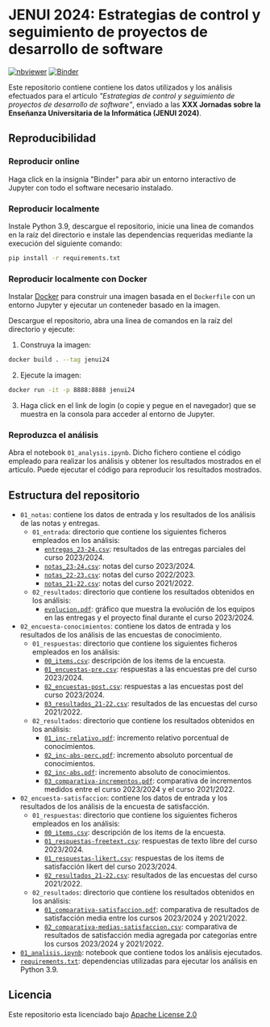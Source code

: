 # JENUI 2024: Estrategias de control y seguimiento de proyectos de desarrollo de software

[![nbviewer](https://raw.githubusercontent.com/jupyter/design/master/logos/Badges/nbviewer_badge.svg)](https://nbviewer.org/github/matey97/jenui2024/)
[![Binder](https://mybinder.org/badge_logo.svg)](https://mybinder.org/v2/gh/matey97/jenui2024/v1.0.0)

Este repositorio contiene contiene los datos utilizados y los análisis efectuados para el artículo _"Estrategias de control y seguimiento de proyectos de desarrollo de software"_, enviado a las **XXX Jornadas sobre la Enseñanza Universitaria de la Informática (JENUI 2024)**.

## Reproducibilidad 

### Reproducir online

Haga click en la insignia "Binder" para abir un entorno interactivo de Jupyter con todo el software necesario instalado.

### Reproducir localmente
Instale Python 3.9, descargue el repositorio, inicie una linea de comandos en la raíz del directorio e instale las dependencias requeridas mediante la execución del siguiente comando:

```bash
pip install -r requirements.txt
```

### Reproducir localmente con Docker
Instalar [Docker](https://www.docker.com) para construir una imagen basada en el `Dockerfile` con un entorno Jupyter y ejecutar un conteneder basado en la imagen.

Descargue el repositorio, abra una linea de comandos en la raíz del directorio y ejecute:

1. Construya la imagen:

```bash
docker build . --tag jenui24
```

2. Ejecute la imagen:

```bash
docker run -it -p 8888:8888 jenui24
```

3. Haga click en el link de login (o copie y pegue en el navegador) que se muestra en la consola para acceder al entorno de Jupyter.

### Reproduzca el análisis
Abra el notebook `01_analysis.ipynb`. Dicho fichero contiene el código empleado para realizar los análisis y obtener los resultados mostrados en el artículo. Puede ejecutar el código para reproducir los resultados mostrados.  


## Estructura del repositorio

- `01_notas`: contiene los datos de entrada y los resultados de los análisis de las notas y entregas.
  - `01_entrada`: directorio que contiene los siguientes ficheros empleados en los análisis:
    - [`entregas_23-24.csv`](./01_notas/01_entrada/entregas_23-24.csv): resultados de las entregas parciales del curso 2023/2024.
    - [`notas_23-24.csv`](./01_notas/01_entrada/notas_23-24.csv): notas del curso 2023/2024.
    - [`notas_22-23.csv`](./01_notas/01_entrada/notas_22-23.csv): notas del curso 2022/2023.
    - [`notas_21-22.csv`](./01_notas/01_entrada/notas_21-22.csv): notas del curso 2021/2022.
  - `02_resultados`: directorio que contiene los resultados obtenidos en los análisis:
    - [`evolucion.pdf`](./01_notas/02_resultados/evolucion.pdf): gráfico que muestra la evolución de los equipos en las entregas y el proyecto final durante el curso 2023/2024.
- `02_encuesta-conocimientos`: contiene los datos de entrada y los resultados de los análisis de las encuestas de conocimiento.
  - `01_respuestas`: directorio que contiene los siguientes ficheros empleados en los análisis:
    - [`00_items.csv`](./02_encuesta-conocimientos/01_respuestas/00_items.csv): descripción de los items de la encuesta.
    - [`01_encuestas-pre.csv`](./02_encuesta-conocimientos/01_respuestas/01_encuestas-pre.csv): respuestas a las encuestas pre del curso 2023/2024.
    - [`02_encuestas-post.csv`](./02_encuesta-conocimientos/01_respuestas/02_encuestas-post.csv): respuestas a las encuestas post del curso 2023/2024.
    - [`03_resultados_21-22.csv`](./02_encuesta-conocimientos/01_respuestas/03_resultados_21-22.csv): resultados de las encuestas del curso 2021/2022.
  - `02_resultados`: directorio que contiene los resultados obtenidos en los análisis:
    - [`01_inc-relativo.pdf`](./02_encuesta-conocimientos/02_resultados/01_inc-relativo.pdf): incremento relativo porcentual de conocimientos.
    - [`02_inc-abs-perc.pdf`](./02_encuesta-conocimientos/02_resultados/02_inc-abs-perc.pdf): incremento absoluto porcentual de conocimientos.
    - [`02_inc-abs.pdf`](./02_encuesta-conocimientos/02_resultados/02_inc-abs.pdf): incremento absoluto de conocimientos.
    - [`03_comparativa-incrementos.pdf`](./02_encuesta-conocimientos/02_resultados/03_comparativa-incrementos.pdf): comparativa de incrementos medidos entre el curso 2023/2024 y el curso 2021/2022.
- `02_encuesta-satisfaccion`: contiene los datos de entrada y los resultados de los análisis de la encuesta de satisfacción.
  - `01_respuestas`: directorio que contiene los siguientes ficheros empleados en los análisis:
    - [`00_items.csv`](./03_encuesta-satisfaccion/01_respuestas/00_items.csv): descripción de los items de la encuesta.
    - [`01_respuestas-freetext.csv`](./03_encuesta-satisfaccion/01_respuestas/01_respuestas-freetext.csv): respuestas de texto libre del curso 2023/2024.
    - [`01_respuestas-likert.csv`](./03_encuesta-satisfaccion/01_respuestas/01_respuestas-likert.csv): respuestas de los items de satisfacción likert del curso 2023/2024.
    - [`02_resultados_21-22.csv`](./03_encuesta-satisfaccion/01_respuestas/02_resultados_21-22.csv): resultados de las encuestas del curso 2021/2022.
  - `02_resultados`: directorio que contiene los resultados obtenidos en los análisis:
    - [`01_comparativa-satisfaccion.pdf`](./03_encuesta-satisfaccion/02_resultados/01_comparativa-satisfaccion.pdf): comparativa de resultados de satisfacción media entre los cursos 2023/2024 y 2021/2022.
    - [`02_comparativa-medias-satisfaccion.csv`](./03_encuesta-satisfaccion/02_resultados/02_comparativa-medias-satisfaccion.csv): comparativa de resultados de satisfacción media agregada por categorías entre los cursos 2023/2024 y 2021/2022.
- [`01_analisis.ipynb`](./01_analisis.ipynb): notebook que contiene todos los análisis ejecutados.
- [`requirements.txt`](./requirements.txt): dependencias utilizadas para ejecutar los análisis en Python 3.9.


## Licencia

Este repositorio esta licenciado bajo [Apache License 2.0](./LICENSE)